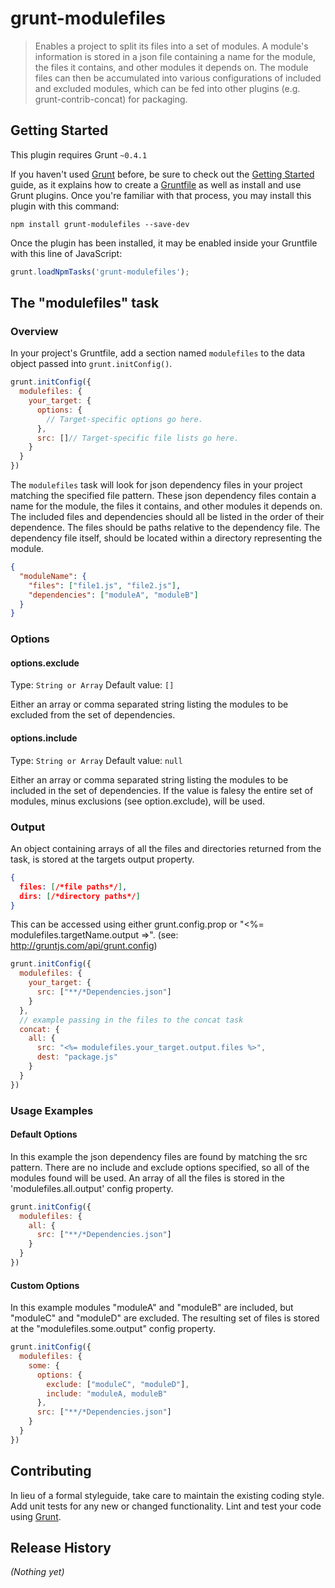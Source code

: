 # grunt-modulefiles

> Enables a project to split its files into a set of modules. A module's information is stored in a json file containing a name for the module, the files it contains, and other modules it depends on. The module files can then be accumulated into various configurations of included and excluded modules, which can be fed into other plugins (e.g. grunt-contrib-concat) for packaging.

## Getting Started
This plugin requires Grunt `~0.4.1`

If you haven't used [Grunt](http://gruntjs.com/) before, be sure to check out the [Getting Started](http://gruntjs.com/getting-started) guide, as it explains how to create a [Gruntfile](http://gruntjs.com/sample-gruntfile) as well as install and use Grunt plugins. Once you're familiar with that process, you may install this plugin with this command:

```shell
npm install grunt-modulefiles --save-dev
```

Once the plugin has been installed, it may be enabled inside your Gruntfile with this line of JavaScript:

```js
grunt.loadNpmTasks('grunt-modulefiles');
```

## The "modulefiles" task

### Overview
In your project's Gruntfile, add a section named `modulefiles` to the data object passed into `grunt.initConfig()`.

```js
grunt.initConfig({
  modulefiles: {
    your_target: {
      options: {
        // Target-specific options go here.
      },
      src: []// Target-specific file lists go here.
    }
  }
})
```

The `modulefiles` task will look for json dependency files in your project matching the specified file pattern.
These json dependency files contain a name for the module, the files it contains, and other modules it depends on. The included files and dependencies should all be listed in the order of their dependence. The files should be paths relative to the dependency file. The dependency file itself, should be located within a directory representing the module.

```json
{
  "moduleName": {
    "files": ["file1.js", "file2.js"],
    "dependencies": ["moduleA", "moduleB"]
  }
}

```

### Options

#### options.exclude
Type: `String or Array`
Default value: `[]`

Either an array or comma separated string listing the modules to be excluded from the set of dependencies.

#### options.include
Type: `String or Array`
Default value: `null`

Either an array or comma separated string listing the modules to be included in the set of dependencies.
If the value is falesy the entire set of modules, minus exclusions (see option.exclude), will be used.

### Output

An object containing arrays of all the files and directories returned from the task, is stored at the targets output property. 

```json
{
  files: [/*file paths*/],
  dirs: [/*directory paths*/]
}
```

This can be accessed using either grunt.config.prop or "<%= modulefiles.targetName.output =>". (see: http://gruntjs.com/api/grunt.config)

```js
grunt.initConfig({
  modulefiles: {
    your_target: {
      src: ["**/*Dependencies.json"]
    }
  },
  // example passing in the files to the concat task
  concat: {
    all: {
      src: "<%= modulefiles.your_target.output.files %>",
      dest: "package.js"
    }
  }
})
```

### Usage Examples

#### Default Options
In this example the json dependency files are found by matching the src pattern. There are no include and exclude options specified, so all of the modules found will be used. An array of all the files is stored in the 'modulefiles.all.output' config property.

```js
grunt.initConfig({
  modulefiles: {
    all: {
      src: ["**/*Dependencies.json"]
    }
  }
})
```

#### Custom Options
In this example modules "moduleA" and "moduleB" are included, but "moduleC" and
"moduleD" are excluded. The resulting set of files is stored at the "modulefiles.some.output" config property.

```js
grunt.initConfig({
  modulefiles: {
    some: {
      options: {
        exclude: ["moduleC", "moduleD"],
        include: "moduleA, moduleB"
      },
      src: ["**/*Dependencies.json"]
    }
  }
})
```

## Contributing
In lieu of a formal styleguide, take care to maintain the existing coding style. Add unit tests for any new or changed functionality. Lint and test your code using [Grunt](http://gruntjs.com/).

## Release History
_(Nothing yet)_
